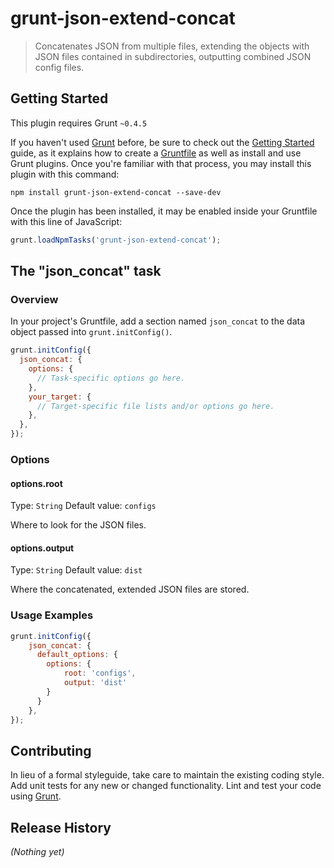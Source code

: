 # grunt-json-extend-concat

> Concatenates JSON from multiple files, extending the objects with JSON files contained in subdirectories, outputting combined JSON config files.

## Getting Started
This plugin requires Grunt `~0.4.5`

If you haven't used [Grunt](http://gruntjs.com/) before, be sure to check out the [Getting Started](http://gruntjs.com/getting-started) guide, as it explains how to create a [Gruntfile](http://gruntjs.com/sample-gruntfile) as well as install and use Grunt plugins. Once you're familiar with that process, you may install this plugin with this command:

```shell
npm install grunt-json-extend-concat --save-dev
```

Once the plugin has been installed, it may be enabled inside your Gruntfile with this line of JavaScript:

```js
grunt.loadNpmTasks('grunt-json-extend-concat');
```

## The "json_concat" task

### Overview
In your project's Gruntfile, add a section named `json_concat` to the data object passed into `grunt.initConfig()`.

```js
grunt.initConfig({
  json_concat: {
    options: {
      // Task-specific options go here.
    },
    your_target: {
      // Target-specific file lists and/or options go here.
    },
  },
});
```

### Options

#### options.root
Type: `String`
Default value: `configs`

Where to look for the JSON files.

#### options.output
Type: `String`
Default value: `dist`

Where the concatenated, extended JSON files are stored.

### Usage Examples

```js
grunt.initConfig({
    json_concat: {
      default_options: {
        options: {
            root: 'configs',
            output: 'dist'
        }
      }
    },
});
```

## Contributing
In lieu of a formal styleguide, take care to maintain the existing coding style. Add unit tests for any new or changed functionality. Lint and test your code using [Grunt](http://gruntjs.com/).

## Release History
_(Nothing yet)_
